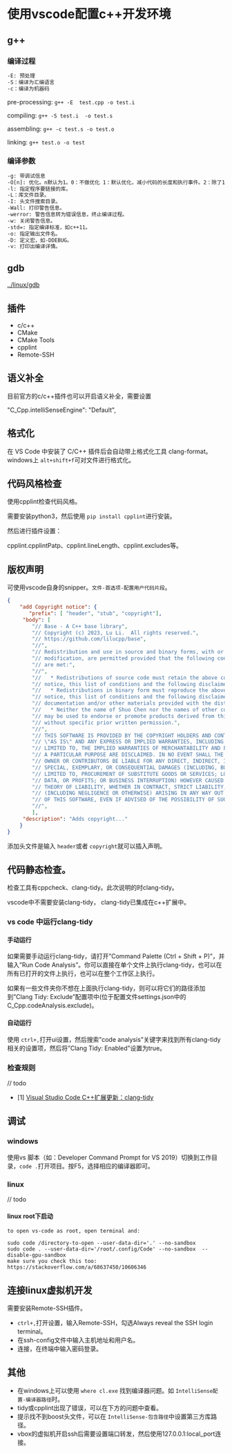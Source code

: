 # 使用vscode配置c++开发环境

## g++

### 编译过程

```txt
-E: 预处理
-S：编译为汇编语言
-c：编译为机器码
```

pre-processing: `g++ -E  test.cpp -o test.i `

compiling: `g++ -S test.i  -o test.s`

assembling: `g++ -c test.s -o test.o`

linking: `g++ test.o -o test`

### 编译参数

```txt
-g: 带调试信息
-O[n]: 优化。n默认为1。0：不做优化 1：默认优化，减小代码的长度和执行事件。2：除了1的优化外，还进行一些额外的调整。如指令调整。 3：循环展开和一些特性相关的优化。
-l: 指定程序要链接的库。
-L：库文件目录。
-I: 头文件搜索目录。
-Wall: 打印警告信息。
-werror: 警告信息转为错误信息，终止编译过程。
-w: 关闭警告信息。
-std=: 指定编译标准，如c++11。
-o: 指定输出文件名。
-D: 定义宏，如-DDEBUG。
-v: 打印出编译详情。
```

## gdb

[../linux/gdb](../linux/gdb.md)

## 插件

- c/c++
- CMake
- CMake Tools
- cpplint
- Remote-SSH

## 语义补全

目前官方的c/c++插件也可以开启语义补全，需要设置

"C_Cpp.intelliSenseEngine": "Default",

## 格式化

在 VS Code 中安装了 C/C++ 插件后会自动带上格式化工具 clang-format。windows上 `alt+shift+f`可对文件进行格式化。

## 代码风格检查

使用cpplint检查代码风格。

需要安装python3，然后使用 `pip install cpplint`进行安装。

然后进行插件设置：

cpplint.cpplintPatp、cpplint.lineLength、cpplint.excludes等。

## 版权声明

可使用vscode自身的snipper。`文件-首选项-配置用户代码片段`。

```json
{
	"add Copyright notice": {
	   "prefix": [ "header", "stub", "copyright"],
	 "body": [
		"// Base - A C++ base library",
		"// Copyright (c) 2023, Lu Li.  All rights reserved.",
		"// https://github.com/lilucpp/base",
		"//",
		"// Redistribution and use in source and binary forms, with or without",
		"// modification, are permitted provided that the following conditions",
		"// are met:",
		"//",
		"//   * Redistributions of source code must retain the above copyright",
		"// notice, this list of conditions and the following disclaimer.",
		"//   * Redistributions in binary form must reproduce the above copyright",
		"// notice, this list of conditions and the following disclaimer in the",
		"// documentation and/or other materials provided with the distribution.",
		"//   * Neither the name of Shuo Chen nor the names of other contributors",
		"// may be used to endorse or promote products derived from this software",
		"// without specific prior written permission.",
		"//",
		"// THIS SOFTWARE IS PROVIDED BY THE COPYRIGHT HOLDERS AND CONTRIBUTORS",
		"// \"AS IS\" AND ANY EXPRESS OR IMPLIED WARRANTIES, INCLUDING, BUT NOT",
		"// LIMITED TO, THE IMPLIED WARRANTIES OF MERCHANTABILITY AND FITNESS FOR",
		"// A PARTICULAR PURPOSE ARE DISCLAIMED. IN NO EVENT SHALL THE COPYRIGHT",
		"// OWNER OR CONTRIBUTORS BE LIABLE FOR ANY DIRECT, INDIRECT, INCIDENTAL,",
		"// SPECIAL, EXEMPLARY, OR CONSEQUENTIAL DAMAGES (INCLUDING, BUT NOT",
		"// LIMITED TO, PROCUREMENT OF SUBSTITUTE GOODS OR SERVICES; LOSS OF USE,",
		"// DATA, OR PROFITS; OR BUSINESS INTERRUPTION) HOWEVER CAUSED AND ON ANY",
		"// THEORY OF LIABILITY, WHETHER IN CONTRACT, STRICT LIABILITY, OR TORT",
		"// (INCLUDING NEGLIGENCE OR OTHERWISE) ARISING IN ANY WAY OUT OF THE USE",
		"// OF THIS SOFTWARE, EVEN IF ADVISED OF THE POSSIBILITY OF SUCH DAMAGE.",
		"//",
		],
	 "description": "Adds copyright..."
	}
}
```

添加头文件是输入 `header`或者 `copyright`就可以插入声明。

## 代码静态检查。

检查工具有cppcheck、clang-tidy。此次说明的时clang-tidy。

vscode中不需要安装clang-tidy， clang-tidy已集成在c++扩展中。

### vs code 中运行clang-tidy

#### 手动运行

如果需要手动运行clang-tidy，请打开”Command Palette (Ctrl + Shift + P)”，并输入”Run Code Analysis”。你可以直接在单个文件上执行clang-tidy，也可以在所有已打开的文件上执行，也可以在整个工作区上执行。

如果有一些文件夹你不想在上面执行clang-tidy，则可以将它们的路径添加到”Clang Tidy: Exclude”配置项中(位于配置文件settings.json中的C_Cpp.codeAnalysis.exclude)。

#### 自动运行

使用 `ctrl+,`打开ui设置，然后搜索”code analysis”关键字来找到所有clang-tidy相关的设置项，然后将”Clang Tidy: Enabled”设置为true。

### 检查规则

// todo

- [1] [Visual Studio Code C++扩展更新：clang-tidy](https://www.163.com/dy/article/GRBCQGH905317NFH.html)

## 调试

### windows

使用vs 脚本（如：Developer Command Prompt for VS 2019）切换到工作目录，`code .`打开项目。按F5，选择相应的编译器即可。

### linux

// todo

#### linux root下启动

```
to open vs-code as root, open terminal and:

sudo code /directory-to-open --user-data-dir='.' --no-sandbox
sudo code . --user-data-dir='/root/.config/Code' --no-sandbox  --disable-gpu-sandbox
make sure you check this too: https://stackoverflow.com/a/68637450/10606346
```

## 连接linux虚拟机开发

需要安装Remote-SSH插件。

- `ctrl+,`打开设置，输入Remote-SSH，勾选Always reveal the SSH login terminal。
- 在ssh-config文件中输入主机地址和用户名。
- 连接，在终端中输入密码登录。

## 其他

- 在windows上可以使用 `where cl.exe` 找到编译器问题。如 `IntelliSense配置-编译器路径`时。
- tidy或cpplint出现了错误，可以在下方的问题中查看。
- 提示找不到boost头文件，可以在 `IntelliSense-包含路径`中设置第三方库路径。
- vbox的虚拟机开启ssh后需要设置端口转发，然后使用127.0.0.1:local_port连接。
